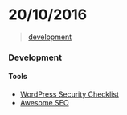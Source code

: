 # 20/10/2016

> [development](#development)


### Development

#### Tools
- [WordPress Security Checklist](http://wpsecuritychecklist.org/)
- [Awesome SEO](https://github.com/teles/awesome-seo)